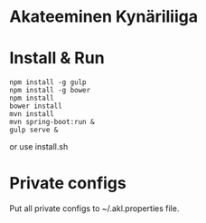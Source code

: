 Akateeminen Kynäriliiga
==========================

# Install & Run
```
npm install -g gulp
npm install -g bower
npm install
bower install
mvn install
mvn spring-boot:run &
gulp serve &
```
or use install.sh


# Private configs
Put all private configs to ~/.akl.properties file.
